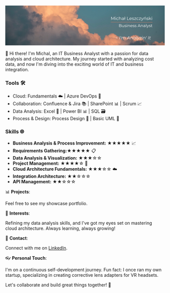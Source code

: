 ![Alt Text](https://github.com/sirmichal/sirmichal/blob/main/Linkedin%20header.png)

👋 Hi there! I'm Michal, an IT Business Analyst with a passion for data analysis and cloud architecture. My journey started with analyzing cost data, and now I'm diving into the exciting world of IT and business integration.

### Tools 🛠️
+ Cloud: Fundamentals ☁️ | Azure DevOps 🚀
+ Collaboration: Confluence & Jira 📚 | SharePoint 📊 | Scrum 📈
+ Data Analysis: Excel 🔢 | Power BI 📊 | SQL 🗃️ 
+ Process & Design: Process Design 🔄 | Basic UML 📐

### Skills 🌐
- **Business Analysis & Process Improvement:** ★★★★★ 📈
- **Requirements Gathering:★★★★★** 📋
- **Data Analysis & Visualization:** ★★★☆☆
- **Project Management:** ★★★★☆ 📆
- **Cloud Architecture Fundamentals:** ★★★☆☆ ☁️
- **Integration Architecture:** ★★☆☆☆
- **API Management:** ★★☆☆☆

📊 **Projects**: 

Feel free to see my showcase portfolio.

🌱 **Interests**: 

Refining my data analysis skills, and I've got my eyes set on mastering cloud architecture. Always learning, always growing!

📧 **Contact**: 

Connect with me on [LinkedIn](<https://www.linkedin.com/in/mleszczynski1177/>).

👓 **Personal Touch**: 

I'm on a continuous self-development journey. Fun fact: I once ran my own startup, specializing in creating corrective lens adapters for VR headsets.

Let's collaborate and build great things together! 🌟

